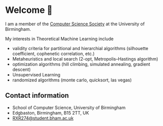 # Welcome 👋 

I am a member of the [Computer Science Society](https://cssbham.com/) at the University of Birmingham.

<p></p>

My interests in Theoretical Machine Learning include

- validity criteria for partitional and hierarchial algorithms (silhouette coefficient, cophenetic correlation, etc.)
- Metaheuristics and local search (2-opt, Metropolis–Hastings algorithm)
- optimization algorithms (hill climbing, simulated annealing, gradient descent)
- Unsupervised Learning
- randomized algorithms (monte carlo, quicksort, las vegas)


## Contact information

- School of Computer Science, University of Birmingham
- Edgbaston, Birmingham, B15 2TT, UK
- RXR274@student.bham.ac.uk


